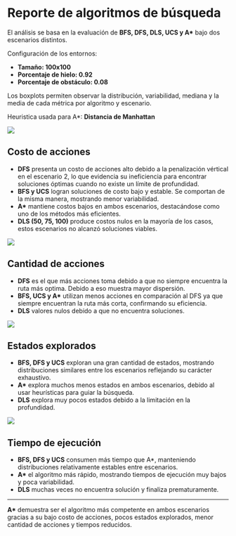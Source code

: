 # Reporte de algoritmos de búsqueda

El análisis se basa en la evaluación de **BFS, DFS, DLS, UCS y A\*** bajo dos escenarios distintos. 

Configuración de los entornos:

- **Tamaño: 100x100**  
- **Porcentaje de hielo: 0.92**  
- **Porcentaje de obstáculo: 0.08**  

Los boxplots permiten observar la distribución, variabilidad, mediana y la media de cada métrica por algoritmo y escenario.

Heuristica usada para A*: **Distancia de Manhattan**

![][image1] 

## Costo de acciones
- **DFS** presenta un costo de acciones alto debido a la penalización vértical en el escenario 2, lo que evidencia su ineficiencia para encontrar soluciones óptimas cuando no existe un límite de profundidad.  
- **BFS y UCS** logran soluciones de costo bajo y estable. Se comportan de la misma manera, mostrando menor variabilidad.  
- **A\*** mantiene costos bajos en ambos escenarios, destacándose como uno de los métodos más eficientes.  
- **DLS (50, 75, 100)** produce costos nulos en la mayoría de los casos, estos escenarios no alcanzó soluciones viables.

![][image2] 

## Cantidad de acciones
- **DFS** es el que más acciones toma debido a que no siempre encuentra la ruta más optima. Debido a eso muestra mayor dispersión.  
- **BFS, UCS y A\*** utilizan menos acciones en comparación al DFS ya que siempre encuentran la ruta más corta, confirmando su eficiencia.  
- **DLS** valores nulos debido a que no encuentra soluciones.  

![][image3] 

## Estados explorados
- **BFS, DFS y UCS** exploran una gran cantidad de estados, mostrando distribuciones similares entre los escenarios reflejando su carácter exhaustivo.  
- **A\*** explora muchos menos estados en ambos escenarios, debido al usar heurísticas para guiar la búsqueda.  
- **DLS** explora muy pocos estados debido a la limitación en la profundidad.

![][image4] 

## Tiempo de ejecución
- **BFS, DFS y UCS** consumen más tiempo que A\*, manteniendo distribuciones relativamente estables entre escenarios.  
- **A\*** el algoritmo más rápido, mostrando tiempos de ejecución muy bajos y poca variabilidad.  
- **DLS** muchas veces no encuentra solución y finaliza prematuramente.

---

**A\*** demuestra ser el algoritmo más competente en ambos escenarios gracias a su bajo costo de acciones, pocos estados explorados, menor cantidad de acciones y tiempos reducidos.


[image1]: tp3-algoritmos-busqueda/images/boxplot_actions_cost.png

[image2]: tp3-algoritmos-busqueda/images/boxplot_actions_count.png

[image3]: tp3-algoritmos-busqueda/images/boxplot_states_n.png

[image4]: tp3-algoritmos-busqueda/images/boxplot_time.png

